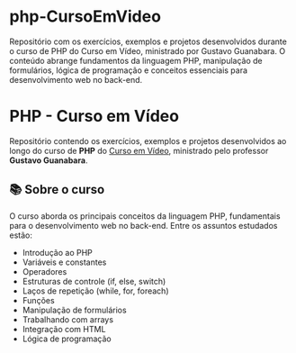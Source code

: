 # php-CursoEmVideo
 Repositório com os exercícios, exemplos e projetos desenvolvidos durante o curso de PHP do Curso em Vídeo, ministrado por Gustavo Guanabara. O conteúdo abrange fundamentos da linguagem PHP, manipulação de formulários, lógica de programação e conceitos essenciais para desenvolvimento web no back-end.

 # PHP - Curso em Vídeo

Repositório contendo os exercícios, exemplos e projetos desenvolvidos ao longo do curso de **PHP** do [Curso em Vídeo](https://www.cursoemvideo.com), ministrado pelo professor **Gustavo Guanabara**.

## 📚 Sobre o curso

O curso aborda os principais conceitos da linguagem PHP, fundamentais para o desenvolvimento web no back-end. Entre os assuntos estudados estão:

- Introdução ao PHP
- Variáveis e constantes
- Operadores
- Estruturas de controle (if, else, switch)
- Laços de repetição (while, for, foreach)
- Funções
- Manipulação de formulários
- Trabalhando com arrays
- Integração com HTML
- Lógica de programação


